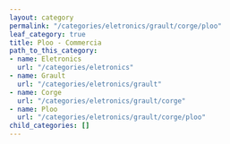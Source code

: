```yaml
---
layout: category
permalink: "/categories/eletronics/grault/corge/ploo"
leaf_category: true
title: Ploo - Commercia
path_to_this_category:
- name: Eletronics
  url: "/categories/eletronics"
- name: Grault
  url: "/categories/eletronics/grault"
- name: Corge
  url: "/categories/eletronics/grault/corge"
- name: Ploo
  url: "/categories/eletronics/grault/corge/ploo"
child_categories: []
---
```

